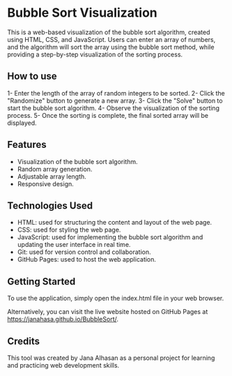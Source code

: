 
# Bubble Sort Visualization

This is a web-based visualization of the bubble sort algorithm, created using HTML, CSS, and JavaScript. Users can enter an array of numbers, and the algorithm will sort the array using the bubble sort method, while providing a step-by-step visualization of the sorting process.

## How to use

1- Enter the length of the array of random integers to be sorted.
2- Click the "Randomize" button to generate a new array.
3- Click the "Solve" button to start the bubble sort algorithm.
4- Observe the visualization of the sorting process.
5- Once the sorting is complete, the final sorted array will be displayed.

## Features

- Visualization of the bubble sort algorithm.
- Random array generation.
- Adjustable array length.
- Responsive design.

## Technologies Used
- HTML: used for structuring the content and layout of the web page.
- CSS: used for styling the web page.
- JavaScript: used for implementing the bubble sort algorithm and updating the user interface in real time.
- Git: used for version control and collaboration.
- GitHub Pages: used to host the web application.

## Getting Started
To use the application, simply open the index.html file in your web browser.

Alternatively, you can visit the live website hosted on GitHub Pages at https://janahasa.github.io/BubbleSort/.

## Credits
This tool was created by Jana Alhasan as a personal project for learning and practicing web development skills.
